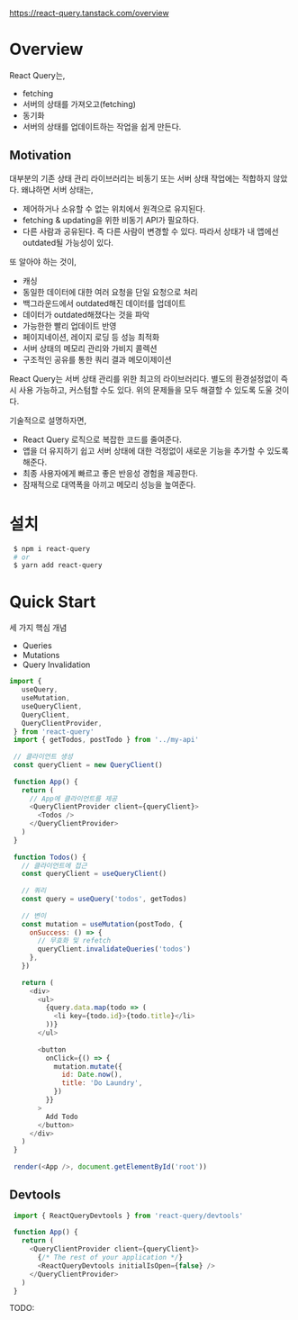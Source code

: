 https://react-query.tanstack.com/overview

# Overview

React Query는,
- fetching
- 서버의 상태를 가져오고(fetching) 
- 동기화
- 서버의 상태를 업데이트하는 작업을 쉽게 만든다.

## Motivation

대부분의 기존 상태 관리 라이브러리는 비동기 또는 서버 상태 작업에는 적합하지 않았다. 왜냐하면 서버 상태는, 

- 제어하거나 소유할 수 없는 위치에서 원격으로 유지된다.
- fetching & updating을 위한 비동기 API가 필요하다.
- 다른 사람과 공유된다. 즉 다른 사람이 변경할 수 있다. 따라서 상태가 내 앱에선 outdated될 가능성이 있다.

또 알아야 하는 것이,

- 캐싱
- 동일한 데이터에 대한 여러 요청을 단일 요청으로 처리
- 백그라운드에서 outdated해진 데이터를 업데이트
- 데이터가 outdated해졌다는 것을 파악
- 가능한한 빨리 업데이트 반영
- 페이지네이션, 레이지 로딩 등 성능 최적화
- 서버 상태의 메모리 관리와 가비지 콜렉션
- 구조적인 공유를 통한 쿼리 결과 메모이제이션

React Query는 서버 상태 관리를 위한 최고의 라이브러리다. 별도의 환경설정없이 즉시 사용 가능하고, 커스텀할 수도 있다. 위의 문제들을 모두 해결할 수 있도록 도울 것이다.

기술적으로 설명하자면,

- React Query 로직으로 복잡한 코드를 줄여준다.
- 앱을 더 유지하기 쉽고 서버 상태에 대한 걱정없이 새로운 기능을 추가할 수 있도록 해준다.
- 최종 사용자에게 빠르고 좋은 반응성 경험을 제공한다.
- 잠재적으로 대역폭을 아끼고 메모리 성능을 높여준다.

# 설치

```bash
 $ npm i react-query
 # or
 $ yarn add react-query
```

# Quick Start

세 가지 핵심 개념

- Queries
- Mutations
- Query Invalidation

```js
import {
   useQuery,
   useMutation,
   useQueryClient,
   QueryClient,
   QueryClientProvider,
 } from 'react-query'
 import { getTodos, postTodo } from '../my-api'
 
 // 클라이언트 생성
 const queryClient = new QueryClient()
 
 function App() {
   return (
     // App에 클라이언트를 제공
     <QueryClientProvider client={queryClient}>
       <Todos />
     </QueryClientProvider>
   )
 }
 
 function Todos() {
   // 클라이언트에 접근
   const queryClient = useQueryClient()
 
   // 쿼리
   const query = useQuery('todos', getTodos)
 
   // 변이
   const mutation = useMutation(postTodo, {
     onSuccess: () => {
       // 무효화 및 refetch
       queryClient.invalidateQueries('todos')
     },
   })
 
   return (
     <div>
       <ul>
         {query.data.map(todo => (
           <li key={todo.id}>{todo.title}</li>
         ))}
       </ul>
 
       <button
         onClick={() => {
           mutation.mutate({
             id: Date.now(),
             title: 'Do Laundry',
           })
         }}
       >
         Add Todo
       </button>
     </div>
   )
 }
 
 render(<App />, document.getElementById('root'))
```

## Devtools

```js
 import { ReactQueryDevtools } from 'react-query/devtools'
 
 function App() {
   return (
     <QueryClientProvider client={queryClient}>
       {/* The rest of your application */}
       <ReactQueryDevtools initialIsOpen={false} />
     </QueryClientProvider>
   )
 }
```

TODO:

